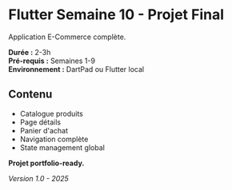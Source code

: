 # Flutter Semaine 10 - Projet Final

Application E-Commerce complète.

**Durée :** 2-3h  
**Pré-requis :** Semaines 1-9  
**Environnement :** DartPad ou Flutter local

## Contenu

- Catalogue produits
- Page détails
- Panier d'achat
- Navigation complète
- State management global

**Projet portfolio-ready.**

*Version 1.0 - 2025*

